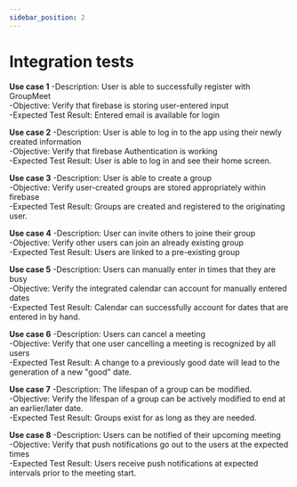 ```yaml
---
sidebar_position: 2
---
```

# Integration tests

**Use case 1**
-Description: User is able to successfully register with GroupMeet<br/>
-Objective: Verify that firebase is storing user-entered input<br/>
-Expected Test Result: Entered email is available for login<br/>

**Use case 2**
-Description: User is able to log in to the app using their newly created information<br/>
-Objective: Verify that firebase Authentication is working<br/>
-Expected Test Result: User is able to log in and see their home screen.<br/>

**Use case 3**
-Description: User is able to create a group<br/>
-Objective: Verify user-created groups are stored appropriately within firebase<br/>
-Expected Test Result: Groups are created and registered to the originating user.<br/>

**Use case 4**
-Description: User can invite others to joine their group<br/>
-Objective: Verify other users can join an already existing group<br/>
-Expected Test Result: Users are linked to a pre-existing group<br/>

**Use case 5**
-Description: Users can manually enter in times that they are busy<br/>
-Objective: Verify the integrated calendar can account for manually entered dates<br/>
-Expected Test Result: Calendar can successfully account for dates that are entered in by hand.<br/>

**Use case 6**
-Description: Users can cancel a meeting<br/>
-Objective: Verify that one user cancelling a meeting is recognized by all users<br/>
-Expected Test Result: A change to a previously good date will lead to the generation of a new "good" date.<br/>

**Use case 7**
-Description: The lifespan of a group can be modified.<br/>
-Objective: Verify the lifespan of a group can be actively modified to end at an earlier/later date.<br/>
-Expected Test Result: Groups exist for as long as they are needed.<br/>

**Use case 8**
-Description: Users can be notified of their upcoming meeting<br/>
-Objective: Verify that push notifications go out to the users at the expected times<br/>
-Expected Test Result: Users receive push notifications at expected intervals prior to the meeting start.<br/>
